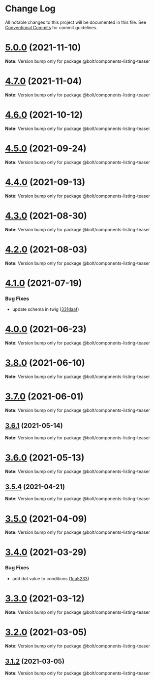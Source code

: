 # Change Log

All notable changes to this project will be documented in this file.
See [Conventional Commits](https://conventionalcommits.org) for commit guidelines.

# [5.0.0](https://github.com/boltdesignsystem/bolt/tree/master/packages/components/bolt-listing-teaser/compare/v4.7.0...v5.0.0) (2021-11-10)

**Note:** Version bump only for package @bolt/components-listing-teaser





# [4.7.0](https://github.com/boltdesignsystem/bolt/tree/master/packages/components/bolt-listing-teaser/compare/v4.6.2...v4.7.0) (2021-11-04)

**Note:** Version bump only for package @bolt/components-listing-teaser





# [4.6.0](https://github.com/boltdesignsystem/bolt/tree/master/packages/components/bolt-listing-teaser/compare/v4.5.1...v4.6.0) (2021-10-12)

**Note:** Version bump only for package @bolt/components-listing-teaser





# [4.5.0](https://github.com/boltdesignsystem/bolt/tree/master/packages/components/bolt-listing-teaser/compare/v4.4.0...v4.5.0) (2021-09-24)

**Note:** Version bump only for package @bolt/components-listing-teaser





# [4.4.0](https://github.com/boltdesignsystem/bolt/tree/master/packages/components/bolt-listing-teaser/compare/v4.3.0...v4.4.0) (2021-09-13)

**Note:** Version bump only for package @bolt/components-listing-teaser





# [4.3.0](https://github.com/boltdesignsystem/bolt/tree/master/packages/components/bolt-listing-teaser/compare/v4.2.3...v4.3.0) (2021-08-30)

**Note:** Version bump only for package @bolt/components-listing-teaser





# [4.2.0](https://github.com/boltdesignsystem/bolt/tree/master/packages/components/bolt-listing-teaser/compare/v4.1.1...v4.2.0) (2021-08-03)

**Note:** Version bump only for package @bolt/components-listing-teaser





# [4.1.0](https://github.com/boltdesignsystem/bolt/tree/master/packages/components/bolt-listing-teaser/compare/v4.0.2...v4.1.0) (2021-07-19)


### Bug Fixes

* update schema in twig ([331daaf](https://github.com/boltdesignsystem/bolt/tree/master/packages/components/bolt-listing-teaser/commit/331daaf0b13d1f7742462df3e3c4395034d704b1))





# [4.0.0](https://github.com/boltdesignsystem/bolt/tree/master/packages/components/bolt-listing-teaser/compare/v4.0.0-beta-4...v4.0.0) (2021-06-23)

**Note:** Version bump only for package @bolt/components-listing-teaser





# [3.8.0](https://github.com/boltdesignsystem/bolt/tree/master/packages/components/bolt-listing-teaser/compare/v3.7.1...v3.8.0) (2021-06-10)

**Note:** Version bump only for package @bolt/components-listing-teaser





# [3.7.0](https://github.com/boltdesignsystem/bolt/tree/master/packages/components/bolt-listing-teaser/compare/v3.6.3...v3.7.0) (2021-06-01)

**Note:** Version bump only for package @bolt/components-listing-teaser





## [3.6.1](https://github.com/boltdesignsystem/bolt/tree/master/packages/components/bolt-listing-teaser/compare/v3.6.0...v3.6.1) (2021-05-14)

**Note:** Version bump only for package @bolt/components-listing-teaser





# [3.6.0](https://github.com/boltdesignsystem/bolt/tree/master/packages/components/bolt-listing-teaser/compare/v3.5.4...v3.6.0) (2021-05-13)

**Note:** Version bump only for package @bolt/components-listing-teaser





## [3.5.4](https://github.com/boltdesignsystem/bolt/tree/master/packages/components/bolt-listing-teaser/compare/v3.5.3...v3.5.4) (2021-04-21)

**Note:** Version bump only for package @bolt/components-listing-teaser





# [3.5.0](https://github.com/boltdesignsystem/bolt/tree/master/packages/components/bolt-listing-teaser/compare/v3.4.3...v3.5.0) (2021-04-09)

**Note:** Version bump only for package @bolt/components-listing-teaser





# [3.4.0](https://github.com/boltdesignsystem/bolt/tree/master/packages/components/bolt-listing-teaser/compare/v3.3.1...v3.4.0) (2021-03-29)


### Bug Fixes

* add dot value to conditions ([1ca5233](https://github.com/boltdesignsystem/bolt/tree/master/packages/components/bolt-listing-teaser/commit/1ca52338658be12340198553e50f5face7dcfb25))





# [3.3.0](https://github.com/boltdesignsystem/bolt/tree/master/packages/components/bolt-listing-teaser/compare/v3.2.0...v3.3.0) (2021-03-12)

**Note:** Version bump only for package @bolt/components-listing-teaser





# [3.2.0](https://github.com/boltdesignsystem/bolt/tree/master/packages/components/bolt-listing-teaser/compare/v3.1.2...v3.2.0) (2021-03-05)

**Note:** Version bump only for package @bolt/components-listing-teaser





## [3.1.2](https://github.com/boltdesignsystem/bolt/tree/master/packages/components/bolt-listing-teaser/compare/v3.1.1...v3.1.2) (2021-03-05)

**Note:** Version bump only for package @bolt/components-listing-teaser
